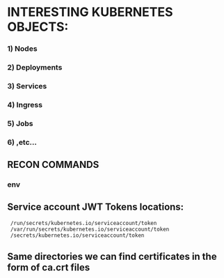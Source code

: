 # INTERESTING KUBERNETES OBJECTS:

### 1) Nodes

### 2) Deployments

### 3) Services

### 4) Ingress

### 5) Jobs

### 6) ,etc...

## RECON COMMANDS

### env 

## Service account JWT Tokens locations:

     /run/secrets/kubernetes.io/serviceaccount/token
     /var/run/secrets/kubernetes.io/serviceaccount/token
     /secrets/kubernetes.io/serviceaccount/token

## Same directories we can find certificates in the form of ca.crt files
